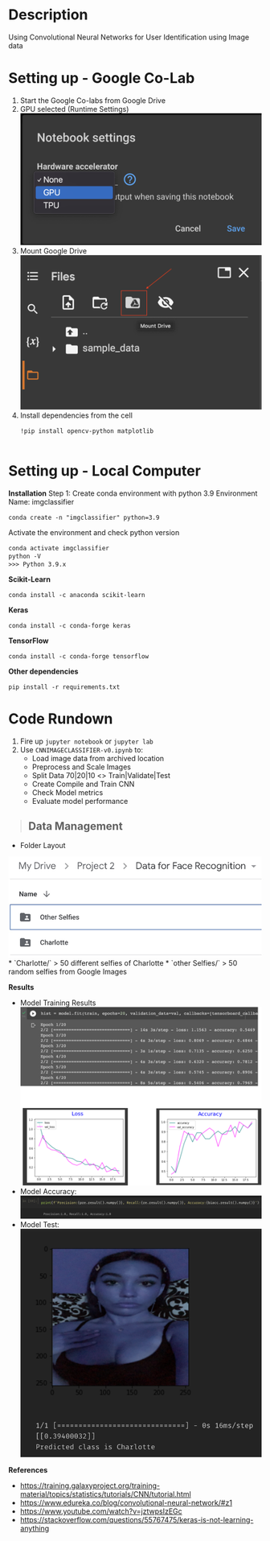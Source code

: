 # Description
Using Convolutional Neural Networks for User Identification using Image data

# Setting up - Google Co-Lab
1. Start the Google Co-labs from Google Drive<br>
2. GPU selected (Runtime Settings)<br>
    <img src='refs-imgs/gpu-setting.png'/>
3. Mount Google Drive<br>
    <img src='refs-imgs/mount-drive.png'/>
4. Install dependencies from the cell
    ```
    !pip install opencv-python matplotlib


# Setting up - Local Computer
**Installation**
Step 1: Create conda environment with python 3.9
Environment Name: imgclassifier
```
conda create -n "imgclassifier" python=3.9
```
Activate the environment and check python version
```
conda activate imgclassifier
python -V
>>> Python 3.9.x
```
**Scikit-Learn**
```
conda install -c anaconda scikit-learn
```
**Keras**
```
conda install -c conda-forge keras
```
**TensorFlow**
```
conda install -c conda-forge tensorflow
```
**Other dependencies**
```
pip install -r requirements.txt
```

# Code Rundown
1. Fire up `jupyter notebook` or `jupyter lab`
2. Use `CNNIMAGECLASSIFIER-v0.ipynb` to:
    * Load image data from archived location
    * Preprocess and Scale Images
    * Split Data 70|20|10 <> Train|Validate|Test
    * Create Compile and Train CNN
    * Check Model metrics
    * Evaluate model performance

> ## Data Management
* Folder Layout<br>
<img src='refs-imgs/FolderStructure.jpg'/>
* `Charlotte/`
    > 50 different selfies of Charlotte
* `other Selfies/`
    > 50 random selfies from Google Images

**Results**

* Model Training Results
    <img src='refs-imgs/CNN Results.png'/>
* Model Accuracy:
    <img src='refs-imgs/ModelAccuracy.png'/>
* Model Test:
    <img src='refs-imgs/test-img.png'/>

**References**
* https://training.galaxyproject.org/training-material/topics/statistics/tutorials/CNN/tutorial.html
* https://www.edureka.co/blog/convolutional-neural-network/#z1
* https://www.youtube.com/watch?v=jztwpsIzEGc
* https://stackoverflow.com/questions/55767475/keras-is-not-learning-anything